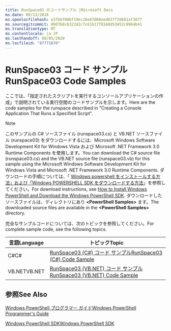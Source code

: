 ```yaml
---
title: RunSpace03 のコードサンプル |Microsoft Docs
ms.date: 09/13/2016
ms.openlocfilehash: e3f66f00bf19ec28e67080eed637f3d881af3077
ms.sourcegitcommit: 0907b8c6322d2c7c61b17f8168d53452c8964b41
ms.translationtype: MT
ms.contentlocale: ja-JP
ms.lasthandoff: 08/05/2020
ms.locfileid: "87771670"
---
```

# <a name="runspace03-code-samples"></a><span data-ttu-id="37743-102">RunSpace03 コード サンプル</span><span class="sxs-lookup"><span data-stu-id="37743-102">RunSpace03 Code Samples</span></span>

<span data-ttu-id="37743-103">ここでは、「指定されたスクリプトを実行するコンソールアプリケーションの作成」で説明されている実行空間のコードサンプルを示します。</span><span class="sxs-lookup"><span data-stu-id="37743-103">Here are the code samples for the runspace described in "Creating a Console Application That Runs a Specified Script".</span></span>

> [!NOTE]
> <span data-ttu-id="37743-104">このサンプルの C# ソースファイル (runspace03.cs) と VB.NET ソースファイル (runspace03) をダウンロードするには、Microsoft Windows Software Development Kit for Windows Vista および Microsoft .NET Framework 3.0 Runtime Components を使用します。</span><span class="sxs-lookup"><span data-stu-id="37743-104">You can download the C# source file (runspace03.cs) and the VB.NET source file (runspace03.vb) for this sample using the Microsoft Windows Software Development Kit for Windows Vista and Microsoft .NET Framework 3.0 Runtime Components.</span></span> <span data-ttu-id="37743-105">ダウンロードの手順については、「 [Windows powershell をインストールする方法」および「Windows POWERSHELL SDK をダウンロードする方法](/powershell/scripting/developer/installing-the-windows-powershell-sdk)」を参照してください。</span><span class="sxs-lookup"><span data-stu-id="37743-105">For download instructions, see [How to Install Windows PowerShell and Download the Windows PowerShell SDK](/powershell/scripting/developer/installing-the-windows-powershell-sdk).</span></span>
> <span data-ttu-id="37743-106">ダウンロードしたソースファイルは、ディレクトリにあり **\<PowerShell Samples>** ます。</span><span class="sxs-lookup"><span data-stu-id="37743-106">The downloaded source files are available in the **\<PowerShell Samples>** directory.</span></span>

<span data-ttu-id="37743-107">完全なサンプルコードについては、次のトピックを参照してください。</span><span class="sxs-lookup"><span data-stu-id="37743-107">For complete sample code, see the following topics.</span></span>

| <span data-ttu-id="37743-108">言語</span><span class="sxs-lookup"><span data-stu-id="37743-108">Language</span></span> |                                 <span data-ttu-id="37743-109">トピック</span><span class="sxs-lookup"><span data-stu-id="37743-109">Topic</span></span>                                 |
| -------- | --------------------------------------------------------------------- |
| <span data-ttu-id="37743-110">C#</span><span class="sxs-lookup"><span data-stu-id="37743-110">C#</span></span>       | [<span data-ttu-id="37743-111">RunSpace03 (C#) コード サンプル</span><span class="sxs-lookup"><span data-stu-id="37743-111">RunSpace03 (C#) Code Sample</span></span>](./runspace03-csharp-code-sample.md)     |
| <span data-ttu-id="37743-112">VB.NET</span><span class="sxs-lookup"><span data-stu-id="37743-112">VB.NET</span></span>   | [<span data-ttu-id="37743-113">RunSpace03 (VB.NET) コード サンプル</span><span class="sxs-lookup"><span data-stu-id="37743-113">RunSpace03 (VB.NET) Code Sample</span></span>](./runspace03-vb-net-code-sample.md) |

## <a name="see-also"></a><span data-ttu-id="37743-114">参照</span><span class="sxs-lookup"><span data-stu-id="37743-114">See Also</span></span>

[<span data-ttu-id="37743-115">Windows PowerShell プログラマー ガイド</span><span class="sxs-lookup"><span data-stu-id="37743-115">Windows PowerShell Programmer's Guide</span></span>](./windows-powershell-programmer-s-guide.md)

[<span data-ttu-id="37743-116">Windows PowerShell SDK</span><span class="sxs-lookup"><span data-stu-id="37743-116">Windows PowerShell SDK</span></span>](../windows-powershell-reference.md)
